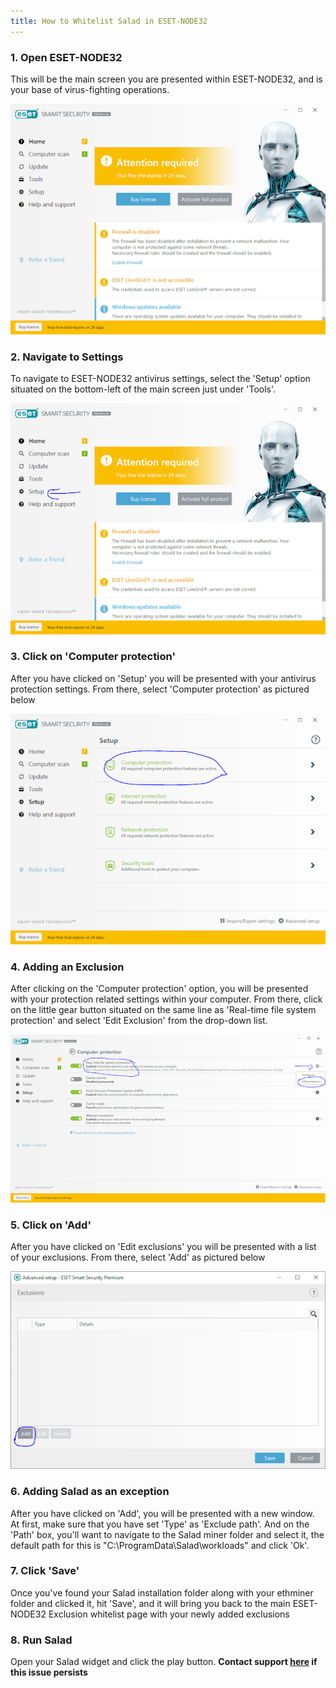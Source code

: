 ```yaml
---
title: How to Whitelist Salad in ESET-NODE32
---
```


### 1. Open ESET-NODE32

This will be the main screen you are presented within ESET-NODE32, and is your base of virus-fighting operations.

![unnamed__4_.png](./content/images/Troubleshooting/Antivirus/How-to-Whitelist-Salad-in-ESET-NODE32-1.png)

### 2. Navigate to Settings

To navigate to ESET-NODE32 antivirus settings, select the 'Setup' option situated on the bottom-left of the main screen
just under 'Tools'.

![unnamed__3_.png](./content/images/Troubleshooting/Antivirus/How-to-Whitelist-Salad-in-ESET-NODE32-2.png)

### 3. Click on 'Computer protection'

After you have clicked on 'Setup' you will be presented with your antivirus protection settings. From there, select
'Computer protection' as pictured below

![unnamed__2_.png](./content/images/Troubleshooting/Antivirus/How-to-Whitelist-Salad-in-ESET-NODE32-3.png)

### 4. Adding an Exclusion

After clicking on the 'Computer protection' option, you will be presented with your protection related settings within
your computer. From there, click on the little gear button situated on the same line as 'Real-time file system
protection' and select 'Edit Exclusion' from the drop-down list.

![unnamed__1_.png](./content/images/Troubleshooting/Antivirus/How-to-Whitelist-Salad-in-ESET-NODE32-4.png)

### 5. Click on 'Add'

After you have clicked on 'Edit exclusions' you will be presented with a list of your exclusions. From there, select
'Add' as pictured below

![unnamed.png](./content/images/Troubleshooting/Antivirus/How-to-Whitelist-Salad-in-ESET-NODE32-5.png)

### 6. Adding Salad as an exception

After you have clicked on 'Add', you will be presented with a new window. At first, make sure that you have set 'Type'
as 'Exclude path'. And on the 'Path' box, you'll want to navigate to the Salad miner folder and select it, the default
path for this is "C:\\ProgramData\\Salad\\workloads" and click 'Ok'.

### 7. Click 'Save'

Once you've found your Salad installation folder along with your ethminer folder and clicked it, hit 'Save', and it will
bring you back to the main ESET-NODE32 Exclusion whitelist page with your newly added exclusions

### 8. Run Salad

Open your Salad widget and click the play button. **Contact support
[here](/docs/Guides/Your-PC/216-how-to-create-a-support-ticket) if this issue persists**
